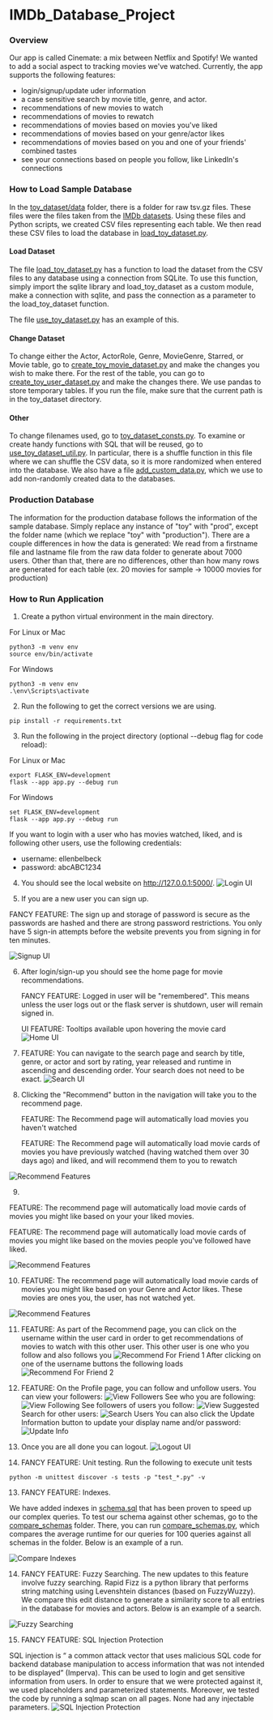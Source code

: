 # IMDb_Database_Project

### Overview
Our app is called Cinemate: a mix between Netflix and Spotify! We wanted to add a social aspect to tracking movies we've watched. Currently, the app supports the following features: 
- login/signup/update uder information
- a case sensitive search by movie title, genre, and actor. 
- recommendations of new movies to watch
- recommendations of movies to rewatch
- recommendations of movies based on movies you've liked
- recommendations of movies based on your genre/actor likes
- recommendations of movies based on you and one of your friends' combined tastes
- see your connections based on people you follow, like LinkedIn's connections

### How to Load Sample Database

In the [toy_dataset/data](toy_dataset/data) folder, there is a folder for raw tsv.gz files. These files were the files taken from the [IMDb datasets](https://developer.imdb.com/non-commercial-datasets/). Using these files and Python scripts, we created CSV files representing each table. We then read these CSV files to load the database in [load_toy_dataset.py](load_toy_dataset.py).

#### Load Dataset
The file [load_toy_dataset.py](load_toy_dataset.py) has a function to load the dataset from the CSV files to any database using a connection from SQLite. To use this function, simply import the sqlite library and load_toy_dataset as a custom module, make a connection with sqlite, and pass the connection as a parameter to the load_toy_dataset function. 

The file [use_toy_dataset.py](toy_dataset/use_toy_dataset.py) has an example of this.

#### Change Dataset
To change either the Actor, ActorRole, Genre, MovieGenre, Starred, or Movie table, go to [create_toy_movie_dataset.py](toy_dataset/create_toy_movie_dataset.py) and make the changes you wish to make there. For the rest of the table, you can go to [create_toy_user_dataset.py](toy_dataset/create_toy_user_dataset.py) and make the changes there. We use pandas to store temporary tables. 
If you run the file, make sure that the current path is in the toy_dataset directory. 

#### Other
To change filenames used, go to [toy_dataset_consts.py](toy_dataset/toy_dataset_consts.py). To examine or create handy functions with SQL that will be reused, go to [use_toy_dataset_util.py](toy_dataset/use_toy_dataset_util.py). In particular, there is a shuffle function in this file where we can shuffle the CSV data, so it is more randomized when entered into the database. We also have a file [add_custom_data.py](toy_dataset/add_custom_data.py), which we use to add non-randomly created data to the databases. 

### Production Database
The information for the production database follows the information of the sample database. Simply replace any instance of "toy" with "prod", except the folder name (which we replace "toy" with "production"). There are a couple differences in how the data is generated: We read from a firstname file and lastname file from the raw data folder to generate about 7000 users. Other than that, there are no differences, other than how many rows are generated for each table (ex. 20 movies for sample -> 10000 movies for production)

### How to Run Application

1. Create a python virtual environment in the main directory.

For Linux or Mac
```
python3 -m venv env
source env/bin/activate
```

For Windows
```
python3 -m venv env
.\env\Scripts\activate
```
2. Run the following to get the correct versions we are using. 
```
pip install -r requirements.txt
```
3. Run the following in the project directory (optional --debug flag for code reload):

For Linux or Mac
```
export FLASK_ENV=development
flask --app app.py --debug run
```

For Windows

```
set FLASK_ENV=development
flask --app app.py --debug run
```

If you want to login with a user who has movies watched, liked, and is following other users, use the following credentials:
- username: ellenbelbeck
- password: abcABC1234

4. You should see the local website on http://127.0.0.1:5000/. 
![Login UI](readme_pictures/login.png)

5. If you are a new user you can sign up. 


FANCY FEATURE: The sign up and storage of password is secure as the passwords are hashed and there are strong password restrictions. You only have 5 sign-in attempts before the website prevents you from signing in for ten minutes.

![Signup UI](readme_pictures/signup.png)

6. After login/sign-up you should see the home page for movie recommendations.
   

   FANCY FEATURE: Logged in user will be "remembered". This means unless the user logs out or the flask server is shutdown, user will remain signed in.
   
   
   UI FEATURE: Tooltips available upon hovering the movie card
![Home UI](readme_pictures/home.png)

7. FEATURE: You can navigate to the search page and search by title, genre, or actor and sort by rating, year released and runtime in ascending and descending order.
Your search does not need to be exact.
![Search UI](readme_pictures/search.png)

8. Clicking the "Recommend" button in the navigation will take you to the recommend page.

   FEATURE: The Recommend page will automatically load movies you haven't watched


   FEATURE: The Recommend page will automatically load movie cards of movies you have previously watched (having watched them over 30 days ago) and liked, and will recommend them to you to rewatch

![Recommend Features](readme_pictures/recommend1.png)

9. 
FEATURE: The recommend page will automatically load movie cards of movies you might like based on your your liked movies. 

FEATURE: The recommend page will automatically load movie cards of movies you might like based on the movies people you've followed have liked.

![Recommend Features](readme_pictures/recommend2.png)

10. FEATURE: The recommend page will automatically load movie cards of movies you might like based on your Genre and Actor likes. These movies are ones you, the user, has not watched yet.

![Recommend Features](readme_pictures/recommend3.png)


11. FEATURE: As part of the Recommend page, you can click on the username within the user card in order to get recommendations of movies to watch with this other user. This other user is one who you follow and also follows you
![Recommend For Friend 1](readme_pictures/recommend4.png)
After clicking on one of the username buttons the following loads
![Recommend For Friend 2](readme_pictures/recommend5.png)

10. FEATURE: On the Profile page, you can follow and unfollow users. 
You can view your followers:
![View Followers](readme_pictures/Followers.png)
See who you are following:
![View Following](readme_pictures/Following.png)
See followers of users you follow:
![View Suggested](readme_pictures/Suggested.png)
Search for other users:
![Search Users](readme_pictures/Discover.png)
You can also click the Update Information button to update your display name and/or password:
![Update Info](readme_pictures/Update_Information.png)

11. Once you are all done you can logout. 
![Logout UI](readme_pictures/login.png)

12. FANCY FEATURE: Unit testing. Run the following to execute unit tests
```
python -m unittest discover -s tests -p "test_*.py" -v 
```

13. FANCY FEATURE: Indexes.

We have added indexes in [schema.sql](schema.sql) that has been proven to speed up our complex queries. To test our schema against other schemas, go to the [compare_schemas](compare_schemas) folder. There, you can run [compare_schemas.py](compare_schemas/compare_schemas.py), which compares the average runtime for our queries for 100 queries against all schemas in the folder. Below is an example of a run.

![Compare Indexes](readme_pictures/final_compare_indexes.png)


14. FANCY FEATURE: Fuzzy Searching.
The new updates to this feature involve fuzzy searching. Rapid Fizz is a python library that performs string matching using Levenshtein distances (based on FuzzyWuzzy). We compare this edit distance to generate a similarity score to all entries in the database for movies and actors. Below is an example of a search.


![Fuzzy Searching](readme_pictures/fuzzy_searching.png)


15. FANCY FEATURE: SQL Injection Protection

SQL injection is “ a common attack vector that uses malicious SQL code for backend database manipulation to access information that was not intended to be displayed” (Imperva). This can be used to login and get sensitive information from users. In order to ensure that we were protected against it, we used placeholders and parameterized statements. Moreover, we tested the code by running a sqlmap scan on all pages. None had any injectable parameters.
![SQL Injection Protection](readme_pictures/sqlmap.png)
